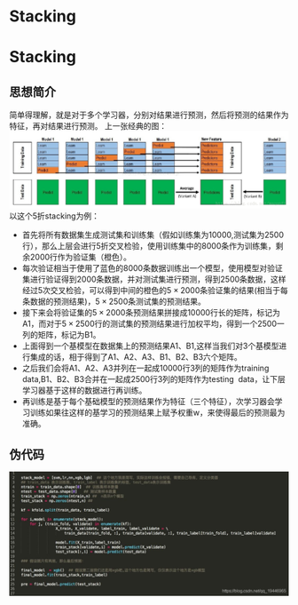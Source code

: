 # Stacking


# Stacking

## 思想简介
简单得理解，就是对于多个学习器，分别对结果进行预测，然后将预测的结果作为特征，再对结果进行预测。
上一张经典的图：
![](image/Pasted%20image%2020221018191932.png)
以这个5折stacking为例：

- 首先将所有数据集生成测试集和训练集（假如训练集为10000,测试集为2500行），那么上层会进行5折交叉检验，使用训练集中的8000条作为训练集，剩余2000行作为验证集（橙色）。
- 每次验证相当于使用了蓝色的8000条数据训练出一个模型，使用模型对验证集进行验证得到2000条数据，并对测试集进行预测，得到2500条数据，这样经过5次交叉检验，可以得到中间的橙色的$5\times 2000$条验证集的结果(相当于每条数据的预测结果)，$5\times 2500$条测试集的预测结果。
- 接下来会将验证集的$5\times 2000$条预测结果拼接成10000行长的矩阵，标记为A1，而对于$5\times 2500$行的测试集的预测结果进行加权平均，得到一个2500一列的矩阵，标记为B1。
- 上面得到一个基模型在数据集上的预测结果A1、B1,这样当我们对3个基模型进行集成的话，相于得到了A1、A2、A3、B1、B2、B3六个矩阵。
- 之后我们会将A1、A2、A3并列在一起成10000行3列的矩阵作为training data,B1、B2、B3合并在一起成2500行3列的矩阵作为testing  data，让下层学习器基于这样的数据进行再训练。
- 再训练是基于每个基础模型的预测结果作为特征（三个特征），次学习器会学习训练如果往这样的基学习的预测结果上赋予权重w，来使得最后的预测最为准确。


## 伪代码

![](image/Pasted%20image%2020220826211308.png)


